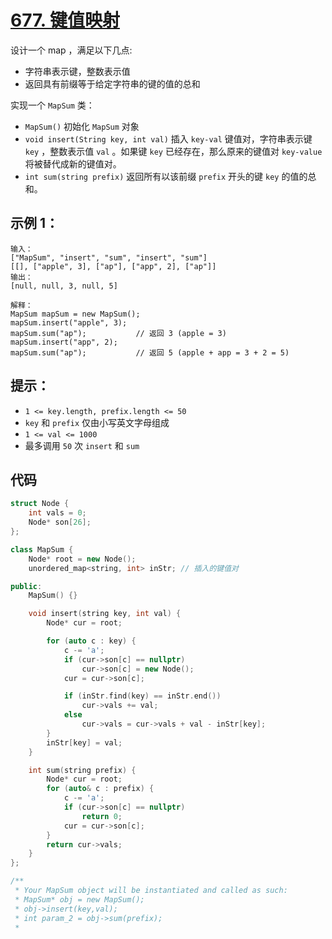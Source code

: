 # [677. 键值映射](https://leetcode.cn/problems/map-sum-pairs/)

设计一个 map ，满足以下几点:

- 字符串表示键，整数表示值
- 返回具有前缀等于给定字符串的键的值的总和

实现一个 `MapSum` 类：

- `MapSum()` 初始化 `MapSum` 对象
- `void insert(String key, int val)` 插入 `key-val` 键值对，字符串表示键 `key` ，整数表示值 `val` 。如果键 `key` 已经存在，那么原来的键值对 `key-value` 将被替代成新的键值对。
- `int sum(string prefix)` 返回所有以该前缀 `prefix` 开头的键 `key` 的值的总和。

## **示例 1：**

```
输入：
["MapSum", "insert", "sum", "insert", "sum"]
[[], ["apple", 3], ["ap"], ["app", 2], ["ap"]]
输出：
[null, null, 3, null, 5]

解释：
MapSum mapSum = new MapSum();
mapSum.insert("apple", 3);  
mapSum.sum("ap");           // 返回 3 (apple = 3)
mapSum.insert("app", 2);    
mapSum.sum("ap");           // 返回 5 (apple + app = 3 + 2 = 5)
```

## **提示：**

- `1 <= key.length, prefix.length <= 50`
- `key` 和 `prefix` 仅由小写英文字母组成
- `1 <= val <= 1000`
- 最多调用 `50` 次 `insert` 和 `sum`

## 代码

```cpp
struct Node {
    int vals = 0;
    Node* son[26];
};

class MapSum {
    Node* root = new Node();
    unordered_map<string, int> inStr; // 插入的键值对

public:
    MapSum() {}

    void insert(string key, int val) {
        Node* cur = root;

        for (auto c : key) {
            c -= 'a';
            if (cur->son[c] == nullptr)
                cur->son[c] = new Node();
            cur = cur->son[c];

            if (inStr.find(key) == inStr.end())
                cur->vals += val;
            else
                cur->vals = cur->vals + val - inStr[key];
        }
        inStr[key] = val;
    }

    int sum(string prefix) {
        Node* cur = root;
        for (auto& c : prefix) {
            c -= 'a';
            if (cur->son[c] == nullptr)
                return 0;
            cur = cur->son[c];
        }
        return cur->vals;
    }
};

/**
 * Your MapSum object will be instantiated and called as such:
 * MapSum* obj = new MapSum();
 * obj->insert(key,val);
 * int param_2 = obj->sum(prefix);
 *
```

